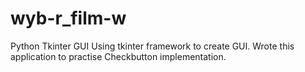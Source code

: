 # wyb-r_film-w
Python Tkinter GUI
Using tkinter framework to create GUI. Wrote this application to practise Checkbutton implementation.
